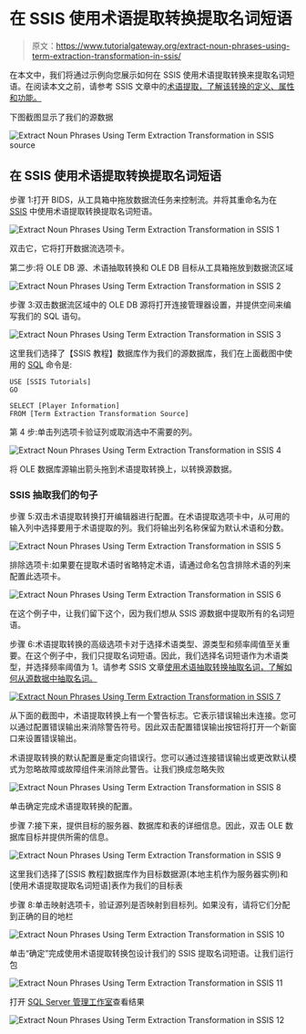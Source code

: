 # 在 SSIS 使用术语提取转换提取名词短语

> 原文：<https://www.tutorialgateway.org/extract-noun-phrases-using-term-extraction-transformation-in-ssis/>

在本文中，我们将通过示例向您展示如何在 SSIS 使用术语提取转换来提取名词短语。在阅读本文之前，请参考 SSIS 文章中的[术语提取，了解该转换的定义、属性和功能。](https://www.tutorialgateway.org/term-extraction-in-ssis/)

下图截图显示了我们的源数据

![Extract Noun Phrases Using Term Extraction Transformation in SSIS source](img/1c8d898ccaf158192866eeb520df4df8.png)

## 在 SSIS 使用术语提取转换提取名词短语

步骤 1:打开 BIDS，从工具箱中拖放数据流任务来控制流。并将其重命名为在 [SSIS](https://www.tutorialgateway.org/ssis/) 中使用术语提取转换提取名词短语。

![Extract Noun Phrases Using Term Extraction Transformation in SSIS 1](img/4a2bb4bc70db326345f3e15607b74430.png)

双击它，它将打开数据流选项卡。

第二步:将 OLE DB 源、术语抽取转换和 OLE DB 目标从工具箱拖放到数据流区域

![Extract Noun Phrases Using Term Extraction Transformation in SSIS 2](img/719e616259748f1a3713b9d9d3815a1c.png)

步骤 3:双击数据流区域中的 OLE DB 源将打开连接管理器设置，并提供空间来编写我们的 SQL 语句。

![Extract Noun Phrases Using Term Extraction Transformation in SSIS 3](img/797fa6c6a83ff2f42e9d51f58c118ea6.png)

这里我们选择了【SSIS 教程】数据库作为我们的源数据库，我们在上面截图中使用的 [SQL](https://www.tutorialgateway.org/sql/) 命令是:

```
USE [SSIS Tutorials]
GO

SELECT [Player Information]
FROM [Term Extraction Transformation Source]
```

第 4 步:单击列选项卡验证列或取消选中不需要的列。

![Extract Noun Phrases Using Term Extraction Transformation in SSIS 4](img/1d0f0942a7f0c4eed0cb482da21e789f.png)

将 OLE 数据库源输出箭头拖到术语提取转换上，以转换源数据。

### SSIS 抽取我们的句子

步骤 5:双击术语提取转换打开编辑器进行配置。在术语提取选项卡中，从可用的输入列中选择要用于术语提取的列。我们将输出列名称保留为默认术语和分数。

![Extract Noun Phrases Using Term Extraction Transformation in SSIS 5](img/7a32f5cf144f88fc5f7665449e61f165.png)

排除选项卡:如果要在提取术语时省略特定术语，请通过命名包含排除术语的列来配置此选项卡。

![Extract Noun Phrases Using Term Extraction Transformation in SSIS 6](img/9ed2dbf75b426e93f528591ba7852cef.png)

在这个例子中，让我们留下这个，因为我们想从 SSIS 源数据中提取所有的名词短语。

步骤 6:术语提取转换的高级选项卡对于选择术语类型、源类型和频率阈值至关重要。在这个例子中，我们只提取名词短语。因此，我们选择名词短语作为术语类型，并选择频率阈值为 1。请参考 SSIS 文章[使用术语抽取转换抽取名词，了解如何从源数据中抽取名词。](https://www.tutorialgateway.org/term-extraction-transformation-in-ssis/)

[![Extract Noun Phrases Using Term Extraction Transformation in SSIS 7](img/1bb517ee127010e100083e2923049b8f.png)](https://www.tutorialgateway.org/term-extraction-transformation-in-ssis/)

从下面的截图中，术语提取转换上有一个警告标志。它表示错误输出未连接。您可以通过配置错误输出来消除警告符号。因此双击配置错误输出按钮将打开一个新窗口来设置错误输出。

术语提取转换的默认配置是重定向错误行。您可以通过连接错误输出或更改默认模式为忽略故障或故障组件来消除此警告。让我们换成忽略失败

![Extract Noun Phrases Using Term Extraction Transformation in SSIS 8](img/9acb96d1c016fc168440710e76d473da.png)

单击确定完成术语提取转换的配置。

步骤 7:接下来，提供目标的服务器、数据库和表的详细信息。因此，双击 OLE 数据库目标并提供所需的信息。

![Extract Noun Phrases Using Term Extraction Transformation in SSIS 9](img/5e58f7a4835d3f644591fa52acef0dde.png)

这里我们选择了[SSIS 教程]数据库作为目标数据源(本地主机作为服务器实例)和[使用术语提取提取名词短语]表作为我们的目标表

步骤 8:单击映射选项卡，验证源列是否映射到目标列。如果没有，请将它们分配到正确的目的地栏

![Extract Noun Phrases Using Term Extraction Transformation in SSIS 10](img/acf4308f9eca8267c383eb050726ae48.png)

单击“确定”完成使用术语提取转换包设计我们的 SSIS 提取名词短语。让我们运行包

![Extract Noun Phrases Using Term Extraction Transformation in SSIS 11](img/60750bf01464c189967b3b38890a3ca7.png)

打开 [SQL Server 管理工作室](https://www.tutorialgateway.org/sql/)查看结果

![Extract Noun Phrases Using Term Extraction Transformation in SSIS 12](img/713ad4f9f23b2092abaaa0b5056b7650.png)